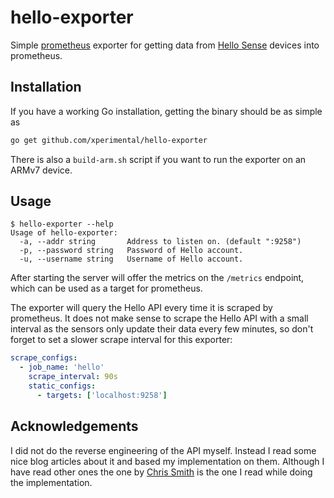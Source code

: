 # hello-exporter

Simple [prometheus](https://prometheus.io) exporter for getting data from [Hello Sense](https://hello.is) devices into prometheus.

## Installation

If you have a working Go installation, getting the binary should be as simple as

```bash
go get github.com/xperimental/hello-exporter
```

There is also a `build-arm.sh` script if you want to run the exporter on an ARMv7 device.

## Usage

```
$ hello-exporter --help
Usage of hello-exporter:
  -a, --addr string       Address to listen on. (default ":9258")
  -p, --password string   Password of Hello account.
  -u, --username string   Username of Hello account.
```

After starting the server will offer the metrics on the `/metrics` endpoint, which can be used as a target for prometheus.

The exporter will query the Hello API every time it is scraped by prometheus. It does not make sense to scrape the Hello API with a small interval as the sensors only update their data every few minutes, so don't forget to set a slower scrape interval for this exporter:

```yml
scrape_configs:
  - job_name: 'hello'
    scrape_interval: 90s
    static_configs:
      - targets: ['localhost:9258']
```

## Acknowledgements

I did not do the reverse engineering of the API myself. Instead I read some nice blog articles about it and based my implementation on them. Although I have read other ones the one by [Chris Smith](https://www.chameth.com/2016/04/10/sense-api/) is the one I read while doing the implementation.
